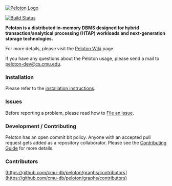 [![Peloton Logo](http://db.cs.cmu.edu/wordpress/wp-content/uploads/2015/11/peloton.jpg)](http://pelotondb.org/)

[![Build Status](http://jenkins.db.cs.cmu.edu:8080/job/Peloton/badge/icon?style=flat)](http://jenkins.db.cs.cmu.edu:8080/job/Peloton/)

**Peloton is a distributed in-memory DBMS designed for hybrid transaction/analytical processing (HTAP) workloads and next-generation storage technologies.**

For more details, please visit the [Peloton Wiki](https://github.com/cmu-db/peloton/wiki "Peloton Wiki") page.

If you have any questions about the Peloton usage, please send a mail to peloton-dev@cs.cmu.edu.

### Installation

Please refer to the [installation instructions](https://github.com/cmu-db/peloton/wiki/Installation).

### Issues

Before reporting a problem, please read how to [File an issue](https://github.com/cmu-db/peloton/blob/master/CONTRIBUTING.md#file-an-issue).

### Development / Contributing

Peloton has an open commit bit policy. Anyone with an accepted pull request gets added as a repository collaborator.
Please see the [Contributing Guide](https://github.com/cmu-db/peloton/blob/master/CONTRIBUTING.md#development) for more details.

### Contributors

[https://github.com/cmu-db/peloton/graphs/contributors](https://github.com/cmu-db/peloton/graphs/contributors)
